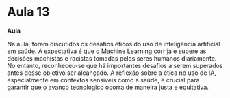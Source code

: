 # Aula 13

**Aula**

Na aula, foram discutidos os desafios éticos do uso de inteligência artificial em saúde. A expectativa é que o Machine Learning corrija e supere as decisões machistas e racistas tomadas pelos seres humanos diariamente. No entanto, reconheceu-se que há importantes desafios a serem superados antes desse objetivo ser alcançado. A reflexão sobre a ética no uso de IA, especialmente em contextos sensíveis como a saúde, é crucial para garantir que o avanço tecnológico ocorra de maneira justa e equitativa.
